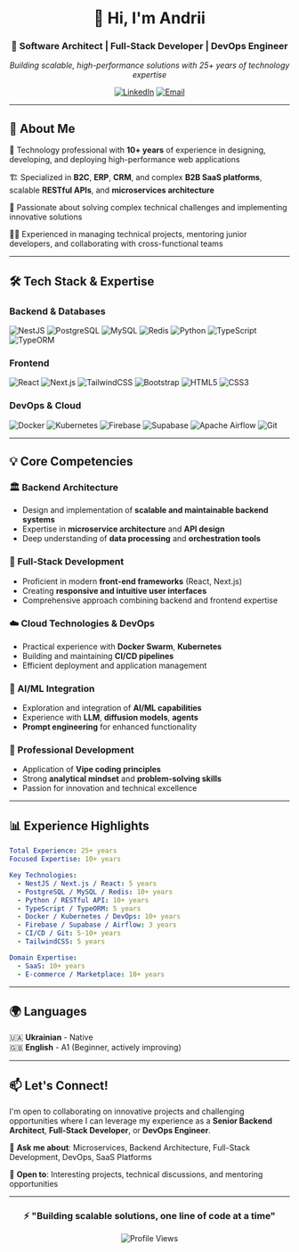 <div align="center">
  
# 👋 Hi, I'm Andrii

### 🚀 Software Architect | Full-Stack Developer | DevOps Engineer

*Building scalable, high-performance solutions with 25+ years of technology expertise*

[![LinkedIn](https://img.shields.io/badge/LinkedIn-Connect-blue?style=for-the-badge&logo=linkedin)](https://www.linkedin.com/in/anrysys/)
[![Email](https://img.shields.io/badge/Email-Contact-red?style=for-the-badge&logo=gmail)](mailto:anrysys@gmail.com)

</div>

---

## 💼 About Me

🎯 Technology professional with **10+ years** of experience in designing, developing, and deploying high-performance web applications

🏗️ Specialized in **B2C**, **ERP**, **CRM**, and complex **B2B SaaS platforms**, scalable **RESTful APIs**, and **microservices architecture**

🌟 Passionate about solving complex technical challenges and implementing innovative solutions

🧑‍💻 Experienced in managing technical projects, mentoring junior developers, and collaborating with cross-functional teams

---

## 🛠️ Tech Stack & Expertise

### Backend & Databases
![NestJS](https://img.shields.io/badge/NestJS-E0234E?style=for-the-badge&logo=nestjs&logoColor=white)
![PostgreSQL](https://img.shields.io/badge/PostgreSQL-316192?style=for-the-badge&logo=postgresql&logoColor=white)
![MySQL](https://img.shields.io/badge/MySQL-4479A1?style=for-the-badge&logo=mysql&logoColor=white)
![Redis](https://img.shields.io/badge/Redis-DC382D?style=for-the-badge&logo=redis&logoColor=white)
![Python](https://img.shields.io/badge/Python-3776AB?style=for-the-badge&logo=python&logoColor=white)
![TypeScript](https://img.shields.io/badge/TypeScript-007ACC?style=for-the-badge&logo=typescript&logoColor=white)
![TypeORM](https://img.shields.io/badge/TypeORM-FE0803?style=for-the-badge&logo=typeorm&logoColor=white)

### Frontend
![React](https://img.shields.io/badge/React-20232A?style=for-the-badge&logo=react&logoColor=61DAFB)
![Next.js](https://img.shields.io/badge/Next.js-000000?style=for-the-badge&logo=next.js&logoColor=white)
![TailwindCSS](https://img.shields.io/badge/Tailwind_CSS-38B2AC?style=for-the-badge&logo=tailwind-css&logoColor=white)
![Bootstrap](https://img.shields.io/badge/Bootstrap-7952B3?style=for-the-badge&logo=bootstrap&logoColor=white)
![HTML5](https://img.shields.io/badge/HTML5-E34F26?style=for-the-badge&logo=html5&logoColor=white)
![CSS3](https://img.shields.io/badge/CSS3-1572B6?style=for-the-badge&logo=css3&logoColor=white)

### DevOps & Cloud
![Docker](https://img.shields.io/badge/Docker-2496ED?style=for-the-badge&logo=docker&logoColor=white)
![Kubernetes](https://img.shields.io/badge/Kubernetes-326CE5?style=for-the-badge&logo=kubernetes&logoColor=white)
![Firebase](https://img.shields.io/badge/Firebase-FFCA28?style=for-the-badge&logo=firebase&logoColor=black)
![Supabase](https://img.shields.io/badge/Supabase-3ECF8E?style=for-the-badge&logo=supabase&logoColor=white)
![Apache Airflow](https://img.shields.io/badge/Apache_Airflow-017CEE?style=for-the-badge&logo=apache-airflow&logoColor=white)
![Git](https://img.shields.io/badge/Git-F05032?style=for-the-badge&logo=git&logoColor=white)

---

## 💡 Core Competencies

### 🏛️ Backend Architecture
- Design and implementation of **scalable and maintainable backend systems**
- Expertise in **microservice architecture** and **API design**
- Deep understanding of **data processing** and **orchestration tools**

### 🎨 Full-Stack Development
- Proficient in modern **front-end frameworks** (React, Next.js)
- Creating **responsive and intuitive user interfaces**
- Comprehensive approach combining backend and frontend expertise

### ☁️ Cloud Technologies & DevOps
- Practical experience with **Docker Swarm**, **Kubernetes**
- Building and maintaining **CI/CD pipelines**
- Efficient deployment and application management

### 🤖 AI/ML Integration
- Exploration and integration of **AI/ML capabilities**
- Experience with **LLM**, **diffusion models**, **agents**
- **Prompt engineering** for enhanced functionality

### 🎯 Professional Development
- Application of **Vipe coding principles**
- Strong **analytical mindset** and **problem-solving skills**
- Passion for innovation and technical excellence

---

## 📊 Experience Highlights

```yaml
Total Experience: 25+ years
Focused Expertise: 10+ years

Key Technologies:
  - NestJS / Next.js / React: 5 years
  - PostgreSQL / MySQL / Redis: 10+ years
  - Python / RESTful API: 10+ years
  - TypeScript / TypeORM: 5 years
  - Docker / Kubernetes / DevOps: 10+ years
  - Firebase / Supabase / Airflow: 3 years
  - CI/CD / Git: 5-10+ years
  - TailwindCSS: 5 years

Domain Expertise:
  - SaaS: 10+ years
  - E-commerce / Marketplace: 10+ years
```

---

## 🌍 Languages

🇺🇦 **Ukrainian** - Native  
🇬🇧 **English** - A1 (Beginner, actively improving)

---

## 📫 Let's Connect!

I'm open to collaborating on innovative projects and challenging opportunities where I can leverage my experience as a **Senior Backend Architect**, **Full-Stack Developer**, or **DevOps Engineer**.

💬 **Ask me about**: Microservices, Backend Architecture, Full-Stack Development, DevOps, SaaS Platforms

🤝 **Open to**: Interesting projects, technical discussions, and mentoring opportunities

---

<div align="center">

### ⚡ "Building scalable solutions, one line of code at a time"

![Profile Views](https://komarev.com/ghpvc/?username=anrysys&color=blueviolet&style=flat-square)

</div>
